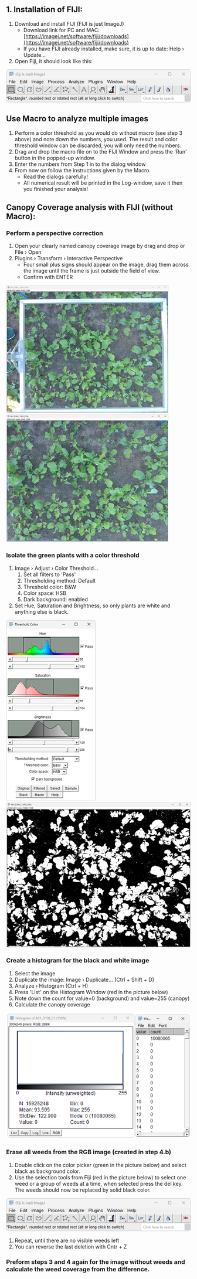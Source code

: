 ## 1. Installation of FIJI:

1. Download and install FIJI (FIJI is just ImageJ)
   * Download link for PC and MAC: [https://imagej.net/software/fiji/downloads](https://imagej.net/software/fiji/downloads)
   * If you have FIJI already installed, make sure, it is up to date: Help › Update...
3. Open Fiji, it should look like this:

![alt text](https://raw.githubusercontent.com/CropCoder/Canopy_Coverage/main/READMEImages/image-5.png)

## Use Macro to analyze multiple images

1. Perform a color threshold as you would do without macro (see step 3 above) and note down the numbers, you used. The result and color threshold window can be discarded, you will only need the numbers.
1. Drag and drop the macro file on to the FIJI Window and press the 'Run' button in the popped-up window.
1. Enter the numbers from Step 1 in to the dialog window
1. From now on follow the instructions given by the Macro.
   * Read the dialogs carefully!
   * All numerical result will be printed in the Log-window, save it then you finished your analysis!

## Canopy Coverage analysis with FIJI (without Macro):

### Perform a perspective correction
1. Open your clearly named canopy coverage image by drag and drop or File › Open
2. Plugins › Transform › Interactive Perspective
   * Four small plus signs should appear on the image, drag them across the image until the frame is just outside the field of view.
   * Confirm with ENTER

![alt text](https://raw.githubusercontent.com/CropCoder/Canopy_Coverage/main/READMEImages/image-6.png) ![alt text](https://raw.githubusercontent.com/CropCoder/Canopy_Coverage/main/READMEImages/image-7.png)




### Isolate the green plants with a color threshold
1. Image › Adjust › Color Threshold...
   1. Set all filters to 'Pass'
   2. Thresholding method: Default
   3. Threshold color: B&W
   4. Color space: HSB
   5. Dark background: enabled
2. Set Hue, Saturation and Brightness, so only plants are white and anything else is black.

![alt text](https://raw.githubusercontent.com/CropCoder/Canopy_Coverage/main/READMEImages/image-4.png) ![alt text](https://raw.githubusercontent.com/CropCoder/Canopy_Coverage/main/READMEImages/image-1.png)


### Create a histogram for the black and white image
1. Select the image
1. Duplicate the image: Image › Duplicate... (Ctrl + Shift + D)
1. Analyze › Histogram (Ctrl + H)
2. Press 'List' on the Histogram Window (red in the picture below)
3. Note down the count for value=0 (background) and value=255 (canopy)
4. Calculate the canopy coverage

![alt text](https://raw.githubusercontent.com/CropCoder/Canopy_Coverage/main/READMEImages/image-2.png)

### Erase all weeds from the RGB image (created in step 4.b)
1. Double click on the color picker (green in the picture below) and select black as background color.
1. Use the selection tools from Fiji (red in the picture below) to select one weed or a group of weeds at a time, when selected press the del key. The weeds should now be replaced by solid black color.

![alt text](https://raw.githubusercontent.com/CropCoder/Canopy_Coverage/main/READMEImages/image-5.png)

1. Repeat, until there are no visible weeds left
2. You can reverse the last deletion with Cntr + Z

### Preform steps 3 and 4 again for the image without weeds and calculate the weed coverage from the difference.